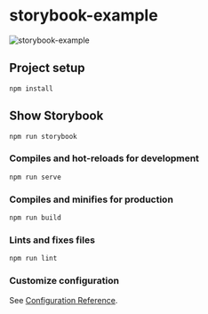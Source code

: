 # storybook-example

![storybook-example](https://user-images.githubusercontent.com/720669/96582373-7b421c00-12db-11eb-8caa-ac931f267522.jpg)

## Project setup
```
npm install
```
## Show Storybook

```
npm run storybook
```

### Compiles and hot-reloads for development
```
npm run serve
```

### Compiles and minifies for production
```
npm run build
```

### Lints and fixes files
```
npm run lint
```

### Customize configuration
See [Configuration Reference](https://cli.vuejs.org/config/).
